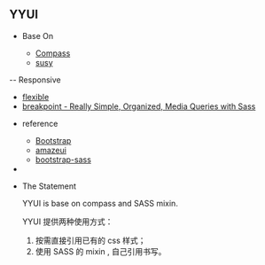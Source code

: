 YYUI
---
 
- Base On

  * [Compass](http://compass-style.org/)
  * [susy](http://susy.oddbird.net/)

-- Responsive

  * [flexible](https://github.com/amfe/lib-flexible)
  * [breakpoint - Really Simple, Organized, Media Queries with Sass](http://breakpoint-sass.com/)

- reference

  * [Bootstrap](http://www.bootcss.com/)
  * [amazeui](http://amazeui.org/?_ver=2.x)
  * [bootstrap-sass](https://github.com/twbs/bootstrap-sass#b-compass-without-rails)

- 


- The Statement

   YYUI is base on compass and SASS mixin.

   YYUI 提供两种使用方式：
   1. 按需直接引用已有的 css 样式；
   2. 使用 SASS 的 mixin , 自己引用书写。


